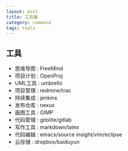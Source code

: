 ```yaml
---
layout: post
title: 工具集
category: command
tags: tools
---
```


## 工具
* 思维导图 : FreeMind
* 项目计划 : OpenProj
* UML工具 : umbrello
* 项目管理 : redmine/trac
* 持续集成 : jenkins
* 发布仓库 : nexus
* 画图工具 : GIMP
* 代码管理 : gitolite/gitlab
* 写作工具 : markdown/latex
* 代码编辑 : emacs/source insight/vim/eclipse
* 云存储 : dropbox/baiduyun


